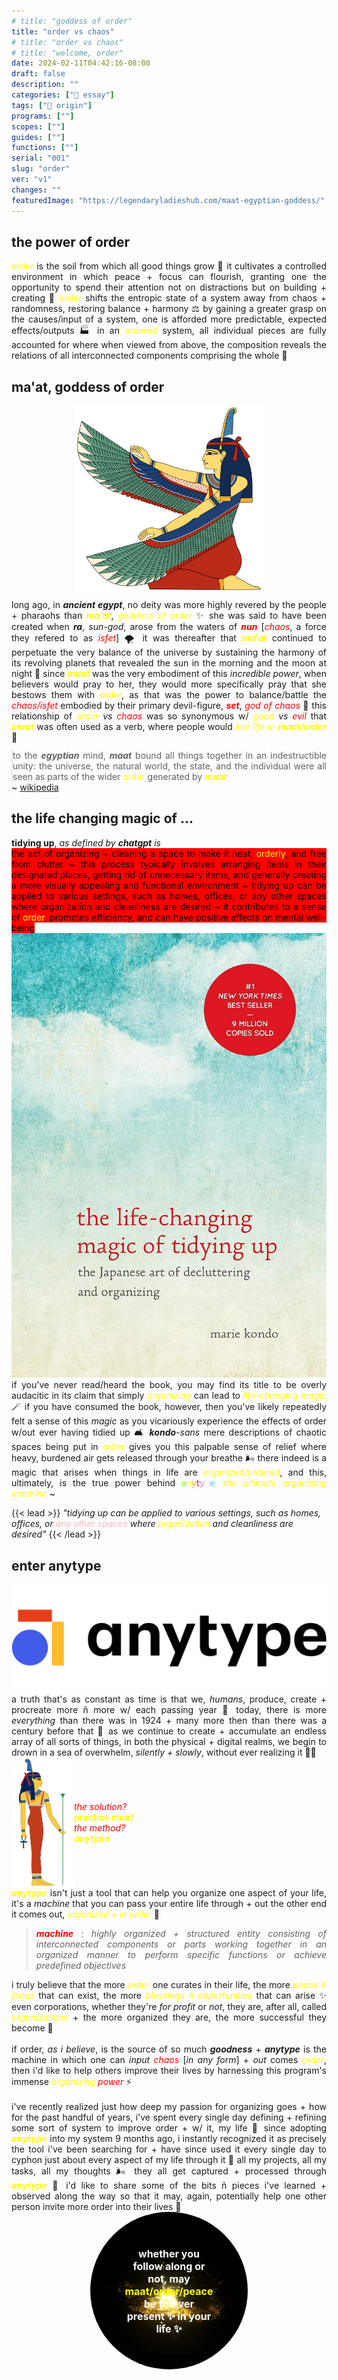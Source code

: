 ```yaml
---
# title: "goddess of order"
title: "order vs chaos"
# title: "order vs chaos"
# title: "welcome, order"
date: 2024-02-11T04:42:16-08:00
draft: false
description: ""
categories: ["📰 essay"]
tags: ["🗿 origin"]
programs: [""]
scopes: [""]
guides: [""]
functions: [""]
serial: "001"
slug: "order"
ver: "v1"
changes: ""
featuredImage: "https://legendaryladieshub.com/maat-egyptian-goddess/"
---
```

<!--
-->
## the power of order

<p style="padding: 0; margin: 0 0 0 0; text-align: justify"> <span style="color: yellow;">order</span> is the soil from which all good things grow 🌱 it cultivates a controlled environment in which peace + focus can flourish, granting one the opportunity to spend their attention not on distractions but on building + creating 💐 <span style="color: yellow;">order</span> shifts the entropic state of a system away from chaos + randomness, restoring balance + harmony ⚖️ by gaining a greater grasp on the causes/input of a system, one is afforded more predictable, expected effects/outputs 🏭 in an <span style="color: yellow;">ordered</span> system, all individual pieces are fully accounted for where when viewed from above, the composition reveals the relations of all interconnected components comprising the whole 🧩

## ma'at, goddess of order

<div id="maat" style="display: block;">

  <div id="maat1">
    <img src="img/maat-wings-icon-left.png" alt="Additional Image 2" width="300" style="display: block; margin: auto;">
  </div>

  <div id="maat2">
    <p style="padding: 0; margin: 12px 0 0 0; text-align: justify">long ago, in <b><i>ancient egypt</i></b>, no deity was more highly revered by the people + pharaohs than <b><i style="color: yellow;">ma'at</i></b>, <i style="color: yellow;">goddess of order</i> ✨ she was said to have been created when <b><i>ra</i></b>, <i>sun-god</i>, arose from the waters of <b><i style="color:red;">nun</i></b> [<i style="color: red;">chaos</i>, a force they refered to as <i style="color: red;">isfet</i>] 🌪 it was thereafter that <b><i style="color: yellow;">ma'at</i></b> continued to perpetuate the very balance of the universe by sustaining the harmony of its revolving planets that revealed the sun in the morning and the moon at night 🌛 since <b><i style="color: yellow;">maat</i></b> was the very embodiment of this <i>incredible power</i>, when believers would pray to her, they would more specifically pray that she bestows them with <span style="color: yellow;">order</span>, as that was the power to balance/battle the <i style="color: red;">chaos/isfet</i> embodied by their primary devil-figure, <b><i style="color: red;">set</i></b>, <i style="color: red;">god of chaos</i> 👹 this relationship of <i><span style="color: yellow;">order</span> vs <span style="color: red;">chaos</span></i> was so synonymous w/ <i><span style="color: yellow;">good</span> vs <span style="color: red;">evil</span></i> that <b><i style="color: yellow;">maat</i></b> was often used as a verb, where people would <i style="color: yellow;">live life in <b>maat/order</b></i> 🌟</p>
  </div>

  <div id="maat3">
    <blockquote style="padding: 0; margin: 12px 0 0 0; text-align: justify">
    to the <b><i>egyptian</i></b> mind, <b><i>maat</i></b> bound all things together in an indestructible unity: the universe, the natural world, the state, and the individual were all seen as parts of the wider <span style="color: yellow;">order</span> generated by <b><i style="color: yellow;">maat</i></b>
    </blockquote>
    ~ <a href="https://en.wikipedia.org/wiki/Maat" target="_blank">wikipedia </a>

  </div>

</div>


## the life changing magic of ...

<div id="kondo" style="display: block;">
    <div id="kondo1">
        <p style="padding: 0; margin: 6px 0 0 0; text-align: justify;"><b>tidying up</b>, <i>as defined by <b>chatgpt</b> is</i> <br>
        <mark style="background-color: red; color: black; padding: 0px; border-radius: 0px;">the act of organizing + cleaning a space to make it neat, <span style="color: yellow;">orderly</span>, and free from clutter ~ this process typically involves arranging items in their designated places, getting rid of unnecessary items, and generally creating a more visually appealing and functional environment ~ tidying up can be applied to various settings, such as homes, offices, or any other spaces where organization and cleanliness are desired ~ it contributes to a sense of <span style="color: yellow;">order</span>, promotes efficiency, and can have positive effects on mental well-being</mark></p>
    </div>
  <div id="kondo2">
    <img src="img/the life-changing magic of tidying up ~ the japanese art of decluttering and organizing.jpg" alt="book cover of marie kondo's book, the life-changing magic of tidying up ~ the japanese art of decluttering and organizing" >
  </div>
  <div id="kondo3">
    <p style="padding: 0; margin: 0 0 0 0; text-align: justify;">if you've never read/heard the book, you may find its title to be overly audacitic in its claim that simply <i style="color: yellow;">organizing</i> can lead to <i style="color: yellow;">life-changing magic</i> 🪄 if you have consumed the book, however, then you've likely repeatedly felt a sense of this <i>magic</i> as you vicariously experience the effects of order w/out ever having tidied up 🛋 <i><b>kondo</b>-sans</i> mere descriptions of chaotic spaces being put in <span style="color: yellow;">order</span> gives you this palpable sense of relief where heavy, burdened air gets released through your breathe 🌬 there indeed is a magic that arises when things in life are <span style="color: yellow;">organized/ordered</span>, and this, ultimately, is the true power behind <span style="color: chartreuse;">a</span><span style="color: yellow;">n</span><span style="color: orange;">y</span><span style="color: red;">t</span><span style="color: violet;">y</span><span style="color: azure;">p</span><span style="color: aqua;">e</span><i style="color: yellow;">, the ultimate organizing machine</i> ~
    </p>
  </div>
</div>

{{< lead >}}
*"tidying up can be applied to various settings, such as homes, offices, or <span style="color: lightpink;">any other spaces</span> where <span style="color: yellow;">organization</span> and cleanliness are desired"*
{{< /lead >}}



## enter anytype
<img src="img/anytype coa.webp" alt="old version of anytype logo and wordmark" width="700" style="display: block; margin: auto;">

<p style="padding: 0; margin: 0 0 0 0; text-align: justify;">a truth that's as constant as time is that we, <i>humans</i>,  produce, create + procreate more ñ more w/ each passing year 💫 today, there is more <i>everything</i> than there was in 1924 + many more then than there was a century before that 🗿 as we continue to create + accumulate an endless array of all sorts of things, in both the physical + digital realms, we begin to drown in a sea of overwhelm, <i>silently + slowly</i>, without ever realizing it 😵‍💫</p>

<div style="display: flex; justify-content: left; align-items: center;">
    <div id="maat pic">
        <img src="img/maat-icon-right.png" alt="old version of anytype logo and wordmark" width="100" style="display: flex; justify-content: center;  margin: auto;">
    </div>
    <div id="words">
        <i style="color: red;">the solution?</i> <br>
        <b style="color: yellow;">practice <i>maat</i></b> <br>
        <i style="color: red;">the method?</i> <br>
        <b style="color: yellow;"><i>anytype</i></b> <br>
    </div>
</div>

<p style="padding: 0; margin: 0 0 0 0; text-align: justify;"><b><i style="color: yellow;">anytype</i></b> isn't just a tool that can help you organize one aspect of your life, it's a <i>machine</i> that you can pass your entire life through + out the other end it comes out, <i style="color: yellow;">organized + in order</i> 🧮</p>

> <p style="padding: 0; margin: 0 0 0 0; text-align: justify;"><b style="color: red;"><i>machine</i></b> : <i>highly organized + structured entity consisting of interconnected components or parts working together in an organized manner to perform specific functions or achieve predefined objectives</i></p>


<p style="padding: 0; margin: 0 0 0 0; text-align: justify;">i truly believe that the more <i style="color: yellow;">order</i> one curates in their life, the more <i style="color: yellow;">peace ñ focus</i> that can exist, the more <i style="color: yellow;">blessings ñ opportunities</i> that can arise ✨ even corporations, whether they're <i>for profit</i> or <i>not</i>, they are, after all, called <i style="color: yellow;">organizations</i> + the more organized they are, the more successful they become 🍯</p><br>


<p style="padding: 0; margin: 0 0 0 0; text-align: justify;">if order, <i>as i believe</i>, is the source of so much <b><i>goodness</i></b> + <b><i>anytype</i></b> is the machine in which one can <i>input</i> <i style="color: red;">chaos</i> [<i>in any form</i>] + <i>out</i>  comes <i style="color: yellow;">order</i>, then i'd like to help others improve their lives by harnessing this program's immense <i style="color: yellow;">organizing</i> <i style="color: red;">power</i> ⚡️</p>
<br>
<p style="padding: 0; margin: 0 0 0 0; text-align: justify;">i've recently realized just how deep my passion for organizing goes + how for the past handful of years, i've spent every single day defining + refining some sort of system to improve order + w/ it, my life 🌟 since adopting <b><i style="color: yellow;">anytype</i></b> into my system 9 months ago, i instantly recognized it as precisely the tool i've been searching for + have since used it every single day to cyphon just about every aspect of my life through it 🧬 all my projects, all my tasks, all my thoughts 🌬 they all get captured + processed through <b><i style="color: yellow;">anytype</i></b> 💠 i'd like to share some of the bits ñ pieces i've learned + observed along the way so that it may, again, potentially help one other person invite more order into their lives 💛

<div style="display: flex; justify-content: center;">
<div style="position: relative; width: 50%;">
  <img src="img/swirling-gold-vortex.gif" alt="Image Description" style="width: 100%; border-radius: 50%;">
  <p style="position: absolute; top: 50%; left: 50%; transform: translate(-50%, -50%); color: white; font-size: 16px; font-weight: bold; text-align: center; margin: 0; padding: 0">
    whether you follow along or not, may <b style="color: yellow;">maat/order/peace</b> be forever present ✨ in your life ✨
  </p>
</div>
</div>


<!-- scraps

so, for the next year, until <i>2025/11/02</i>, i will be uploading at least one post per day relating to <b><i style="color: yellow;">anytype</i></b> 🦎

-->
